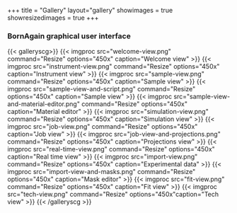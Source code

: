 +++
title = "Gallery"
layout="gallery"
showimages = true
showresizedimages = true
+++

### BornAgain graphical user interface

{{< galleryscg>}}
{{< imgproc src="welcome-view.png" command="Resize" options="450x" caption="Welcome view" >}}
{{< imgproc src="instrument-view.png" command="Resize" options="450x" caption="Instrument view" >}}
{{< imgproc src="sample-view.png" command="Resize" options="450x" caption="Sample view" >}}
{{< imgproc src="sample-view-and-script.png" command="Resize" options="450x" caption="Sample view" >}}
{{< imgproc src="sample-view-and-material-editor.png" command="Resize" options="450x" caption="Material editor" >}}
{{< imgproc src="simulation-view.png" command="Resize" options="450x" caption="Simulation view" >}}
{{< imgproc src="job-view.png" command="Resize" options="450x" caption="Job view" >}}
{{< imgproc src="job-view-and-projections.png" command="Resize" options="450x" caption="Projections view" >}}
{{< imgproc src="real-time-view.png" command="Resize" options="450x" caption="Real time view" >}}
{{< imgproc src="import-view.png" command="Resize" options="450x" caption="Experimental data" >}}
{{< imgproc src="import-view-and-masks.png" command="Resize" options="450x" caption="Mask editor" >}}
{{< imgproc src="fit-view.png" command="Resize" options="450x" caption="Fit view" >}}
{{< imgproc src="tech-view.png" command="Resize" options="450x"caption="Tech view" >}}
{{< /galleryscg >}}
